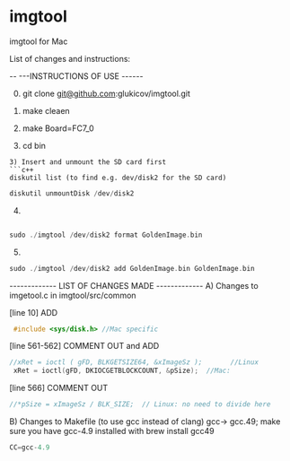 # imgtool
imgtool for Mac

List of changes and instructions:

-- ---INSTRUCTIONS OF USE ------

0) git clone git@github.com:glukicov/imgtool.git

1) make cleaen

2) make Board=FC7_0

3) cd bin

```
3) Insert and unmount the SD card first 
```c++
diskutil list (to find e.g. dev/disk2 for the SD card) 
```
 ```c++
diskutil unmountDisk /dev/disk2
```
4) 
 ```c++

sudo ./imgtool /dev/disk2 format GoldenImage.bin
```

5) 
 ```c++
sudo ./imgtool /dev/disk2 add GoldenImage.bin GoldenImage.bin
```


------------- LIST OF CHANGES MADE -------------
A) Changes to imgetool.c in imgtool/src/common


[line 10] ADD
```c++
 #include <sys/disk.h> //Mac specific
```
[line 561-562] COMMENT OUT and ADD
 ```c++
 //xRet = ioctl ( gFD, BLKGETSIZE64, &xImageSz );       //Linux
  xRet = ioctl(gFD, DKIOCGETBLOCKCOUNT, &pSize);  //Mac: 
```

[line 566] COMMENT OUT
 ```c++
 //*pSize = xImageSz / BLK_SIZE;  // Linux: no need to divide here
```

B) Changes to Makefile (to use gcc instead of clang)  gcc-> gcc.49; make sure you have gcc-4.9 installed with 
brew install gcc49
 ```c++
CC=gcc-4.9 


